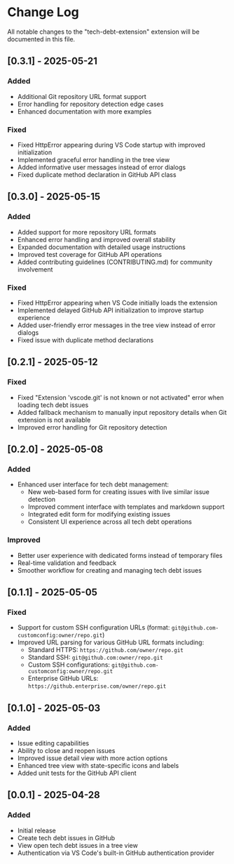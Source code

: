 # Change Log

All notable changes to the "tech-debt-extension" extension will be documented in this file.

## [0.3.1] - 2025-05-21

### Added

- Additional Git repository URL format support 
- Error handling for repository detection edge cases
- Enhanced documentation with more examples

### Fixed

- Fixed HttpError appearing during VS Code startup with improved initialization
- Implemented graceful error handling in the tree view
- Added informative user messages instead of error dialogs
- Fixed duplicate method declaration in GitHub API class

## [0.3.0] - 2025-05-15

### Added

- Added support for more repository URL formats
- Enhanced error handling and improved overall stability
- Expanded documentation with detailed usage instructions
- Improved test coverage for GitHub API operations
- Added contributing guidelines (CONTRIBUTING.md) for community involvement

### Fixed

- Fixed HttpError appearing when VS Code initially loads the extension
- Implemented delayed GitHub API initialization to improve startup experience
- Added user-friendly error messages in the tree view instead of error dialogs
- Fixed issue with duplicate method declarations

## [0.2.1] - 2025-05-12

### Fixed

- Fixed "Extension 'vscode.git' is not known or not activated" error when loading tech debt issues
- Added fallback mechanism to manually input repository details when Git extension is not available
- Improved error handling for Git repository detection

## [0.2.0] - 2025-05-08

### Added

- Enhanced user interface for tech debt management:
  - New web-based form for creating issues with live similar issue detection
  - Improved comment interface with templates and markdown support
  - Integrated edit form for modifying existing issues
  - Consistent UI experience across all tech debt operations

### Improved

- Better user experience with dedicated forms instead of temporary files
- Real-time validation and feedback
- Smoother workflow for creating and managing tech debt issues

## [0.1.1] - 2025-05-05

### Fixed

- Support for custom SSH configuration URLs (format: `git@github.com-customconfig:owner/repo.git`)
- Improved URL parsing for various GitHub URL formats including:
  - Standard HTTPS: `https://github.com/owner/repo.git`
  - Standard SSH: `git@github.com:owner/repo.git`
  - Custom SSH configurations: `git@github.com-customconfig:owner/repo.git`
  - Enterprise GitHub URLs: `https://github.enterprise.com/owner/repo.git`

## [0.1.0] - 2025-05-03

### Added

- Issue editing capabilities
- Ability to close and reopen issues
- Improved issue detail view with more action options
- Enhanced tree view with state-specific icons and labels
- Added unit tests for the GitHub API client

## [0.0.1] - 2025-04-28

### Added

- Initial release
- Create tech debt issues in GitHub
- View open tech debt issues in a tree view
- Authentication via VS Code's built-in GitHub authentication provider
